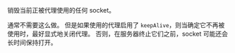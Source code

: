 <!-- YAML
added: v0.11.4
-->

销毁当前正被代理使用的任何 socket。

通常不需要这么做。
但是如果使用的代理启用了 `keepAlive`，则当确定它不再被使用时，最好显式地关闭代理。
否则，在服务器终止它们之前，socket 可能还会长时间保持打开。

